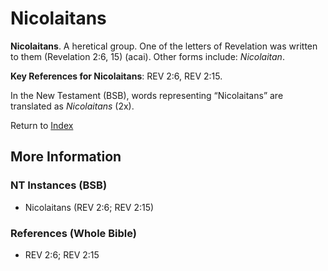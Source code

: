 # Nicolaitans
**Nicolaitans**. 
A heretical group. One of the letters of Revelation was written to them (Revelation 2:6, 15) (acai). 
Other forms include: 
*Nicolaitan*. 


**Key References for Nicolaitans**: 
REV 2:6, REV 2:15. 




In the New Testament (BSB), words representing “Nicolaitans” are translated as 
*Nicolaitans* (2x). 


Return to [Index](00-Index.md)

## More Information

### NT Instances (BSB)

* Nicolaitans (REV 2:6; REV 2:15)



### References (Whole Bible)

* REV 2:6; REV 2:15



